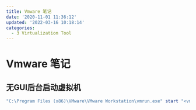 ```yaml
---
title: Vmware 笔记
date: '2020-11-01 11:36:12'
updated: '2022-03-16 10:18:14'
categories:
  - 3 Virtualization Tool
---
```


# Vmware 笔记

## 无GUI后台启动虚拟机

```powershell
"C:\Program Files (x86)\VMware\VMware Workstation\vmrun.exe" start "<vmx>" nogui
```

